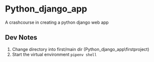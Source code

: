 # Python_django_app
A crashcourse in creating a python django web app

## Dev Notes
1. Change directory into first/main dir (Python_django_app\firstproject)
2. Start the virtual environment
    `pipenv shell`
